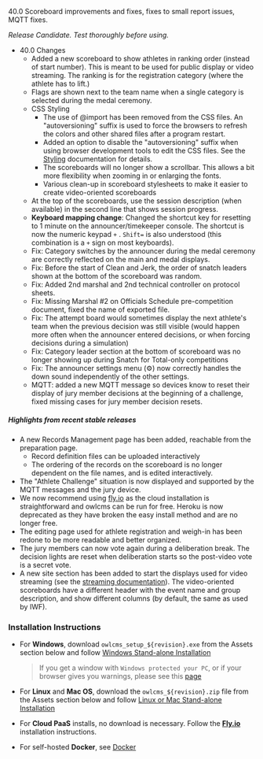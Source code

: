 40.0 Scoreboard improvements and fixes, fixes to small report issues, MQTT fixes.

*Release Candidate.  Test thoroughly before using.*

- 40.0 Changes
  - Added a new scoreboard to show athletes in ranking order (instead of start number). This is meant to be used for public display or video streaming.  The ranking is for the registration category (where the athlete has to lift.)
  - Flags are shown next to the team name when a single category is selected during the medal ceremony.
  - CSS Styling
    - The use of @import has been removed from the CSS files. An "autoversioning" suffix is used to force the browsers to refresh the colors and other shared files after a program restart.
    - Added an option to disable the "autoversioning" suffix when using browser development tools to edit the CSS files.  See the [Styling](https://${env.REPO_OWNER}.github.io/${env.O_REPO_NAME}/#/Styling) documentation for details.
    - The scoreboards will no longer show a scrollbar. This allows a bit more flexibility when zooming in or enlarging the fonts.
    - Various clean-up in scoreboard stylesheets to make it easier to create video-oriented scoreboards
  - At the top of the scoreboards, use the session description (when available) in the second line that shows session progress.
  - **Keyboard mapping change**: Changed the shortcut key for resetting to 1 minute on the announcer/timekeeper console. The shortcut is now the numeric keypad `+` .    `Shift=` is also understood (this combination is a `+` sign on most keyboards).
  - Fix: Category switches by the announcer during the medal ceremony are correctly reflected on the main and medal displays.
  - Fix: Before the start of Clean and Jerk, the order of snatch leaders shown at the bottom of the scoreboard was random.
  - Fix: Added 2nd marshal and 2nd technical controller on protocol sheets.
  - Fix: Missing Marshal #2 on Officials Schedule pre-competition document, fixed the name of exported file.
  - Fix: The attempt board would sometimes display the next athlete's team when the previous decision was still visible (would happen more often when the announcer entered decisions, or when forcing decisions during a simulation)
  - Fix: Category leader section at the bottom of scoreboard was no longer showing up during Snatch for Total-only competitions
  - Fix: The announcer settings menu (⚙️) now correctly handles the down sound independently of the other settings.
  - MQTT: added a new MQTT message so devices know to reset their display of jury member decisions at the beginning of a challenge, fixed missing cases for jury member decision resets.

##### Highlights from recent stable releases

- A new Records Management page has been added, reachable from the preparation page.
  - Record definition files can be uploaded interactively 
  - The ordering of the records on the scoreboard is no longer dependent on the file names, and is edited interactively.
- The "Athlete Challenge" situation is now displayed and supported by the MQTT messages and the jury device.
- We now recommend using [fly.io](https://${env.REPO_OWNER}.github.io/${env.O_REPO_NAME}/#/Fly) as the cloud installation is straightforward and owlcms can be run for free. Heroku is now deprecated as they have broken the easy install method and are no longer free.
- The editing page used for athlete registration and weigh-in has been redone to be more readable and better organized.
- The jury members can now vote again during a deliberation break. The decision lights are reset when deliberation starts so the post-video vote is a secret vote. 
- A new site section has been added to start the displays used for video streaming (see the [streaming documentation](https://${env.REPO_OWNER}.github.io/${env.O_REPO_NAME}/#/OBS?id=_2-setup-owlcms-with-some-data)). The video-oriented scoreboards have a different header with the event name and group description, and show different columns (by default, the same as used by IWF).


### **Installation Instructions**

  - For **Windows**, download `owlcms_setup_${revision}.exe` from the Assets section below and follow [Windows Stand-alone Installation](https://${env.REPO_OWNER}.github.io/${env.O_REPO_NAME}/#/LocalWindowsSetup)

    > If you get a window with `Windows protected your PC`, or if your browser gives you warnings, please see this [page](https://owlcms.github.io/owlcms4-prerelease/#/DefenderOff)

  - For **Linux** and **Mac OS**, download the `owlcms_${revision}.zip` file from the Assets section below and follow [Linux or Mac Stand-alone Installation](https://${env.REPO_OWNER}.github.io/${env.O_REPO_NAME}/#/LocalLinuxMacSetup)

  - For **Cloud PaaS** installs, no download is necessary. Follow the **[Fly.io](https://${env.REPO_OWNER}.github.io/${env.O_REPO_NAME}/#Fly)** installation instructions.

  - For self-hosted **Docker**, see [Docker](https://${env.REPO_OWNER}.github.io/${env.O_REPO_NAME}/#/LocalWindowsSetup)
